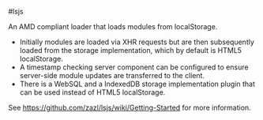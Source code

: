 #lsjs

An AMD compliant loader that loads modules from localStorage. 

* Initially modules are loaded via XHR requests but are then subsequently loaded from the storage implementation, which by default is HTML5 localStorage. 
* A timestamp checking server component can be configured to ensure server-side module updates are transferred to the client.
* There is a WebSQL and a IndexedDB storage implementation plugin that can be used instead of HTML5 localStorage.

See https://github.com/zazl/lsjs/wiki/Getting-Started for more information.